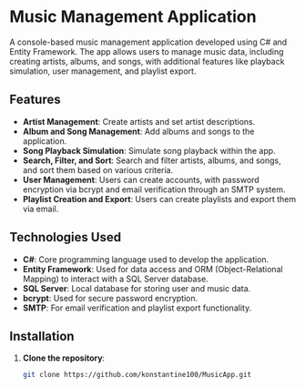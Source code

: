 # Music Management Application

A console-based music management application developed using C# and Entity Framework. The app allows users to manage music data, including creating artists, albums, and songs, with additional features like playback simulation, user management, and playlist export.

## Features
- **Artist Management**: Create artists and set artist descriptions.
- **Album and Song Management**: Add albums and songs to the application.
- **Song Playback Simulation**: Simulate song playback within the app.
- **Search, Filter, and Sort**: Search and filter artists, albums, and songs, and sort them based on various criteria.
- **User Management**: Users can create accounts, with password encryption via bcrypt and email verification through an SMTP system.
- **Playlist Creation and Export**: Users can create playlists and export them via email.

## Technologies Used
- **C#**: Core programming language used to develop the application.
- **Entity Framework**: Used for data access and ORM (Object-Relational Mapping) to interact with a SQL Server database.
- **SQL Server**: Local database for storing user and music data.
- **bcrypt**: Used for secure password encryption.
- **SMTP**: For email verification and playlist export functionality.

## Installation

1. **Clone the repository**:
   ```bash
   git clone https://github.com/konstantine100/MusicApp.git
